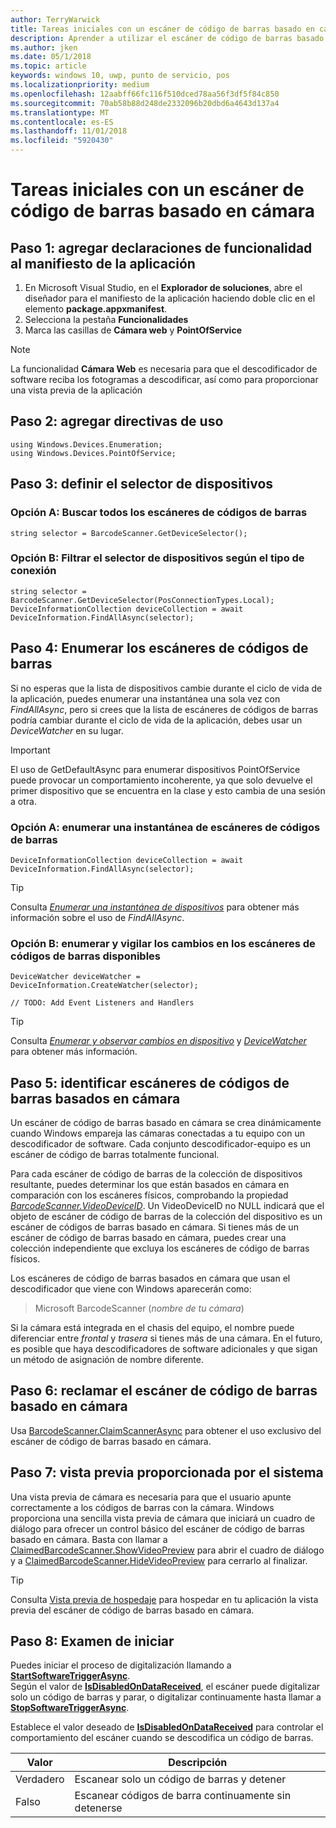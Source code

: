 ```yaml
---
author: TerryWarwick
title: Tareas iniciales con un escáner de código de barras basado en cámara
description: Aprender a utilizar el escáner de código de barras basado en cámara
ms.author: jken
ms.date: 05/1/2018
ms.topic: article
keywords: windows 10, uwp, punto de servicio, pos
ms.localizationpriority: medium
ms.openlocfilehash: 12aabff66fc116f510dced78aa56f3df5f84c850
ms.sourcegitcommit: 70ab58b88d248de2332096b20dbd6a4643d137a4
ms.translationtype: MT
ms.contentlocale: es-ES
ms.lasthandoff: 11/01/2018
ms.locfileid: "5920430"
---
```

# <a name="getting-started-with-a-camera-barcode-scanner"></a>Tareas iniciales con un escáner de código de barras basado en cámara
## <a name="step-1-add-capability-declarations-to-your-app-manifest"></a>Paso 1: agregar declaraciones de funcionalidad al manifiesto de la aplicación
1. En Microsoft Visual Studio, en el **Explorador de soluciones**, abre el diseñador para el manifiesto de la aplicación haciendo doble clic en el elemento **package.appxmanifest**.
2. Selecciona la pestaña **Funcionalidades**
3. Marca las casillas de **Cámara web** y **PointOfService** 

>[!NOTE] 
> La funcionalidad **Cámara Web** es necesaria para que el descodificador de software reciba los fotogramas a descodificar, así como para proporcionar una vista previa de la aplicación

## <a name="step-2-add-using-directives"></a>Paso 2: agregar directivas de uso

```Csharp
using Windows.Devices.Enumeration;
using Windows.Devices.PointOfService;
```
## <a name="step-3-define-your-device-selector"></a>Paso 3: definir el selector de dispositivos

### **<a name="option-a-find-all-barcode-scanners"></a>Opción A: Buscar todos los escáneres de códigos de barras**

```Csharp
string selector = BarcodeScanner.GetDeviceSelector();       
```

### **<a name="option-b-scoping-device-selector-to-connection-type"></a>Opción B: Filtrar el selector de dispositivos según el tipo de conexión**

```Csharp
string selector = BarcodeScanner.GetDeviceSelector(PosConnectionTypes.Local);
DeviceInformationCollection deviceCollection = await DeviceInformation.FindAllAsync(selector);
```

## <a name="step-4-enumerate-barcode-scanners"></a>Paso 4: Enumerar los escáneres de códigos de barras
Si no esperas que la lista de dispositivos cambie durante el ciclo de vida de la aplicación, puedes enumerar una instantánea una sola vez con *FindAllAsync*, pero si crees que la lista de escáneres de códigos de barras podría cambiar durante el ciclo de vida de la aplicación, debes usar un *DeviceWatcher* en su lugar.  

> [!Important] 
> El uso de GetDefaultAsync para enumerar dispositivos PointOfService puede provocar un comportamiento incoherente, ya que solo devuelve el primer dispositivo que se encuentra en la clase y esto cambia de una sesión a otra.

### **<a name="option-a-enumerate-a-snapshot-of-barcode-scanners"></a>Opción A: enumerar una instantánea de escáneres de códigos de barras**
```Csharp
DeviceInformationCollection deviceCollection = await DeviceInformation.FindAllAsync(selector);
```

> [!TIP]
> Consulta [*Enumerar una instantánea de dispositivos*](https://docs.microsoft.com/windows/uwp/devices-sensors/enumerate-devices#enumerate-a-snapshot-of-devices) para obtener más información sobre el uso de *FindAllAsync*.

### **<a name="option-b-enumerate-and-watch-for-changes-in-available-barcode-scanners"></a>Opción B: enumerar y vigilar los cambios en los escáneres de códigos de barras disponibles**
```Csharp
DeviceWatcher deviceWatcher = DeviceInformation.CreateWatcher(selector);

// TODO: Add Event Listeners and Handlers
```
> [!TIP]
> Consulta [*Enumerar y observar cambios en dispositivo*](https://docs.microsoft.com/windows/uwp/devices-sensors/enumerate-devices#enumerate-and-watch-devices) y [*DeviceWatcher*](https://docs.microsoft.com/uwp/api/Windows.Devices.Enumeration.DeviceWatcher) para obtener más información.

## <a name="step-5-identify-camera-barcode-scanners"></a>Paso 5: identificar escáneres de códigos de barras basados en cámara
Un escáner de código de barras basado en cámara se crea dinámicamente cuando Windows empareja las cámaras conectadas a tu equipo con un descodificador de software.  Cada conjunto descodificador-equipo es un escáner de código de barras totalmente funcional.

Para cada escáner de código de barras de la colección de dispositivos resultante, puedes determinar los que están basados en cámara en comparación con los escáneres físicos, comprobando la propiedad [*BarcodeScanner.VideoDeviceID*](https://docs.microsoft.com/uwp/api/windows.devices.pointofservice.barcodescanner.videodeviceid#Windows_Devices_PointOfService_BarcodeScanner_VideoDeviceId).  Un VideoDeviceID no NULL indicará que el objeto de escáner de código de barras de la colección del dispositivo es un escáner de códigos de barras basado en cámara.  Si tienes más de un escáner de código de barras basado en cámara, puedes crear una colección independiente que excluya los escáneres de código de barras físicos. 

Los escáneres de código de barras basados en cámara que usan el descodificador que viene con Windows aparecerán como: 

> Microsoft BarcodeScanner (*nombre de tu cámara*)

Si la cámara está integrada en el chasis del equipo, el nombre puede diferenciar entre *frontal* y *trasera* si tienes más de una cámara.  En el futuro, es posible que haya descodificadores de software adicionales y que sigan un método de asignación de nombre diferente.

## <a name="step-6-claim-the-camera-barcode-scanner"></a>Paso 6: reclamar el escáner de código de barras basado en cámara 
Usa [BarcodeScanner.ClaimScannerAsync](https://docs.microsoft.com/uwp/api/windows.devices.pointofservice.barcodescanner.claimscannerasync#Windows_Devices_PointOfService_BarcodeScanner_ClaimScannerAsync) para obtener el uso exclusivo del escáner de código de barras basado en cámara.

## <a name="step-7-system-provided-preview"></a>Paso 7: vista previa proporcionada por el sistema
Una vista previa de cámara es necesaria para que el usuario apunte correctamente a los códigos de barras con la cámara.  Windows proporciona una sencilla vista previa de cámara que iniciará un cuadro de diálogo para ofrecer un control básico del escáner de código de barras basado en cámara.  Basta con llamar a [ClaimedBarcodeScanner.ShowVideoPreview](https://docs.microsoft.com/uwp/api/windows.devices.pointofservice.claimedbarcodescanner.showvideopreviewasync) para abrir el cuadro de diálogo y a [ClaimedBarcodeScanner.HideVideoPreview](https://docs.microsoft.com/uwp/api/windows.devices.pointofservice.claimedbarcodescanner.hidevideopreview) para cerrarlo al finalizar.

> [!TIP]
> Consulta [Vista previa de hospedaje](pos-camerabarcode-hosting-preview.md) para hospedar en tu aplicación la vista previa del escáner de código de barras basado en cámara.

## <a name="step-8-initiate-scan"></a>Paso 8: Examen de iniciar 
Puedes iniciar el proceso de digitalización llamando a [**StartSoftwareTriggerAsync**](https://docs.microsoft.com/uwp/api/windows.devices.pointofservice.claimedbarcodescanner.startsoftwaretriggerasync#Windows_Devices_PointOfService_ClaimedBarcodeScanner_StartSoftwareTriggerAsync).  
Según el valor de [**IsDisabledOnDataReceived**](https://docs.microsoft.com/uwp/api/windows.devices.pointofservice.claimedbarcodescanner.isdisabledondatareceived#Windows_Devices_PointOfService_ClaimedBarcodeScanner_IsDisabledOnDataReceived), el escáner puede digitalizar solo un código de barras y parar, o digitalizar continuamente hasta llamar a [**StopSoftwareTriggerAsync**](https://docs.microsoft.com/uwp/api/windows.devices.pointofservice.claimedbarcodescanner.stopsoftwaretriggerasync#Windows_Devices_PointOfService_ClaimedBarcodeScanner_StopSoftwareTriggerAsync).

Establece el valor deseado de [**IsDisabledOnDataReceived**](https://docs.microsoft.com/uwp/api/windows.devices.pointofservice.claimedbarcodescanner.isdisabledondatareceived#Windows_Devices_PointOfService_ClaimedBarcodeScanner_IsDisabledOnDataReceived) para controlar el comportamiento del escáner cuando se descodifica un código de barras.

| Valor | Descripción |
| ----- | ----------- |
| Verdadero   | Escanear solo un código de barras y detener |
| Falso  | Escanear códigos de barra continuamente sin detenerse |